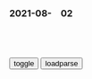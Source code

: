 ### 2021-08-　02

```note
```

<table id="tbc" style="white-space:pre-wrap">
</table>
<button onclick="toggleb()">toggle</button>
<button onclick="loadparse()">loadparse</button>
<br>
<!-- 🌸<br>🍅-　-🍑<hr>🍀 --> <textarea rows="30" cols="100" style="display: none" id="tar">

醉后不知天在水，满船清梦压星河
https://baijiahao.baidu.com/s?id=1705271549825593677&wfr=spider&for=pc

你身体里的每一个原子，
都来自一颗爆炸了的恒星，
形成你左手的原子，
可能与你右手的来自不同的恒星。
这是我所知的
关于物理的最有诗意的事情：
你的一切都是星尘。
来自【英】布莱恩·考克斯

https://pics2.baidu.com/feed/f7246b600c338744b6e72f6dbb4a17f1d72aa04b?token=b661dd03537eabf6ce079eaf5fd8bd7c&f=jpeg
https://pics2.baidu.com/feed/6159252dd42a28349c71f912b8f007e214cebfa7?token=8867036d9c84188e8d980a1fdaa5c99e&f=jpeg

哲思｜一个人开始走上坡路的5种顶级思维
https://baijiahao.baidu.com/s?id=1697658980106666792&wfr=spider&for=pc

木心曾在《素履之往》中写道：
“所谓万丈深渊，下去，也是前程万里。”经历过痛苦磨难的人，往往走得更远。

查尔斯·吉德林说：
“发现问题往往比解决问题更加重要，把问题清楚地写下来，就已经解决一半。

斯坦门茨
画一条线，1美元；知道在哪画线，9999元。

教育家余世雄说：“主动地发现问题，再主动地思考问题，才 能主动地解决问题。

50年了，我们为什么还要读“裸猿三部曲
https://baijiahao.baidu.com/s?id=1696379694285742677&wfr=spider&for=pc

裸猿三部曲”
以动物学家的眼光，
剖析人类的动物性
50年了，
我们依然无法正视
那个“动物的”自己

https://pics1.baidu.com/feed/e7cd7b899e510fb398857c961bd9879dd0430c01.jpeg?token=7fe6802e41746f4be38ae4a6a90a6d3c

性行为塑造了人类的文明？过为什么只有人茭才会大规楱地同类相残
https://pics5.baidu.com/feed/a8ec8a13632762d0fad2995a680647f2533dc65d.png?token=ca157dd474b8b4c22f09e42701043a9c

现代都市就是囚禁人类的动物园
战争、暴力、自杀、恋物癖

从胎儿到墓地一切亲密关系都是母嬰关系的延续
动物学家莫利斯解码人类亲密行为的根源

我爸是我妈高中老师，她怀上了他的孩子”…网友分享家族黑暗秘密，简直了
https://new.qq.com/rain/a/20210312A0FNES00

为了不上越南战场，我外公杀了他年纪最小的弟弟。

柏林战役中德军上将“施坦因纳”为什么迟迟没有进攻？
https://www.163.com/dy/article/EG4I6L860522GATA.html

包括2位陆军元帅和16名将军在内的大批同谋者都未能幸免。施坦因纳和其他一些d卫军将军也曾被密谋集团人员邀请参加除掉元首的行动。尽管他也明白元首已经变得近乎无可救药，但却对此行动不置可否。

1951年，施坦因纳协助保罗·豪塞尔、赫尔贝特·吉勒等人一起建立了d卫军老兵互助会之后“d卫军老兵互助会”逐渐发展壮大，并成功说服西德政府向前d卫军g兵补发从1945年起的军人养老金。“d卫军老兵互助会”还拥有一个财力雄厚的基金，用来寻找战争中失踪的d卫军b兵，以及援助他们的家属。

战后，施坦因纳还相继撰写了《武装党卫军中的志愿者》与《遭唾弃的军队》两本书，在书中详细地回顾了他所指挥和参加的几乎所有战役。在书中他还把武装党卫军描述成为普通的作战人员，而非纳粹种族屠杀的工具，竭力为自己曾经倾注了心血的部队正名。他也始终认为他所指挥的部队是在进行“反对布尔什维克的神圣战争”。

秘密外交盛行，收买与被收买 的e罗斯外交
https://baijiahao.baidu.com/s?id=1615077083882998803&wfr=spider&for=pc

美用一万美元收买俄外j官
https://www.sohu.com/a/124681364_115421

有钱能使鬼推磨 美“金元外交”收买a富汗军阀
http://mil.news.sina.com.cn/2002-02-08/54235.html

港媒：一直靠境外势力豢养，职工盟26年来收1.18亿黑金
https://mbd.baidu.com/newspage/data/landingsuper?context=%7B%22nid%22%3A%22news_9148989615428525535%22%7D

2021/9/14上午10:22:29

同样是对外搞金元z策，为什么美帝能轻易收买各g人心、扶植代理人，而zg不行？
https://www.zhihu.com/question/26902957/answer/34529044

1. zg的不仅有金元外交。

zg在这方面的收益率比美g不知道高到哪里去了。
1.zg的不仅有金元外交。
zg对非洲诸多gj都是这个策略，军阀什么的光有钱不行的，还要有枪，最好再来些重武器。跟zgzf做生意，这些东西都好商量。

2. zg对外z策具有延续性。
“寡人滋持你，太子也会滋持你。
美g对外政策很灵活，总统换届就有可能引起对外政策大掉头。历史上不知道坑了多少代理人。
　而且每次换届，未来数年的z治走向也是相对清晰的。

3. zg人做事专业，姿势水平高。
“老乡，我们就是来采矿的，这些钱是小意思，好吃懒做一夫多妻什么的请继续。”
zg人想要什么想的很透。别的事根本不管，只要你保证我们的安全，资源让我们拉走。我们不但不干涉内z，全额付款，还辅以小恩小惠。
　zg把非洲一众控制的死死的，d裁者和老bx姓都开心，这也算是个奇迹了。

一场奥运会，戳穿了那些祖传的日本“神话
https://baijiahao.baidu.com/s?id=1706874807956125217&wfr=spider&for=pc

日本人很讲规则”“日本非常注重环保”“日本人有工匠精神”“日本马桶水可以喝”……你有被这些日本宣传“洗脑过”吗？近些年来，大量有关日本的“积极”信息涌入zg，在zgrm心中，塑造了一系列“美好”的日本形象。今年这场东京奥运会真是不错，一股脑把日本在zg经营数十年的所谓“美好”形象，彻底扫进了垃圾堆。

三星大厨小野二郎对寿司制作每一步的精确把控和极高要求。他店里的学徒则必须从最基础的拧毛巾开始学习，洗鱼10年后才能开始学习煎蛋。

吴亦f粉丝想“劫狱”？昨晚x闻联播冲上热搜
https://baijiahao.baidu.com/s?id=1707040016254666976&wfr=spider&for=pc

吴亦f粉丝要“劫狱”？y视：粉丝走火入魔，瞭望东方：得好好治
https://baijiahao.baidu.com/s?id=1706890027673801733&wfr=spider&for=pc

妈，你当初是被绑架了吗？”，父母年轻照颜值差距大，孩子看懵
https://baijiahao.baidu.com/s?id=1706314854136962360&wfr=spider&for=pc

调查丨《反食品浪费法》遭遇“执行难题”， 如何破解各方有话说
http://sc.sina.com.cn/news/m/2021-06-16/detail-ikqciyzi9870727.shtml

印媒：zg拒绝接收1000个集装箱的印度虾
https://baijiahao.baidu.com/s?id=1706929964855385467&wfr=spider&for=pc

</textarea> <!-- 🍀<br>🍑-　-🍅<hr>🌸 -->

```tip
```

<script src="https://cdn.jsdelivr.net/npm/jquery@3.5.1/dist/jquery.min.js"></script>

<link rel="stylesheet" href="https://cdn.jsdelivr.net/gh/fancyapps/fancybox@3.5.7/dist/jquery.fancybox.min.css" />
<script src="https://cdn.jsdelivr.net/gh/fancyapps/fancybox@3.5.7/dist/jquery.fancybox.min.js"></script>

<script type="text/javascript">

var __urlRegex = /(\b(https?|ftp|file):\/\/[-A-Z0-9+&@#\/%?=~_|!:,.;]*[-A-Z0-9+&@#\/%=~_|])/ig;
var __imgRegex = /\.(?:jpe?g|gif|png)$/i;

loadparse();

function parseURL($string){

    var exp = __urlRegex;
    return $string.replace(exp,function(match){
            __imgRegex.lastIndex=0;
            if(__imgRegex.test(match)){
                return '<a data-fancybox="gallery" href="' + match.replace("/p=700", "")
                 + '"><img src="' + match.replace("/p=700", "/p=160x200")+'" width="64"></a>';
            }
            else{
                return '<a href="' + match + '" target="_blank">' + match + '</a>';
            }
        }
    );
}

function loadparse() {
  tbc.innerHTML = parseURL(tar.value);
}

function toggleb() {
  var x = document.getElementById("tar");
  if (x.style.display === "none") {
    x.style.display = "";
  } else {
    x.style.display = "none";
  }
}

</script>
